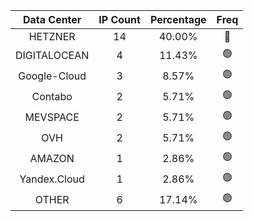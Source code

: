 | Data Center | IP Count | Percentage | Freq |
|:------------:|:--------:|:-----------:|:-----:|
| HETZNER | 14 | 40.00% | 🔴 |
| DIGITALOCEAN | 4 | 11.43% | 🟢 |
| Google-Cloud | 3 | 8.57% | 🟢 |
| Contabo | 2 | 5.71% | 🟢 |
| MEVSPACE | 2 | 5.71% | 🟢 |
| OVH | 2 | 5.71% | 🟢 |
| AMAZON | 1 | 2.86% | 🟢 |
| Yandex.Cloud | 1 | 2.86% | 🟢 |
| OTHER | 6 | 17.14% | 🟢 |